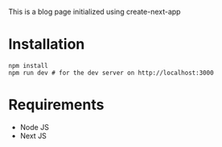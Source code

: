 This is a blog page initialized using create-next-app

# Installation

```
npm install
npm run dev # for the dev server on http://localhost:3000
```

# Requirements

- Node JS
- Next JS
